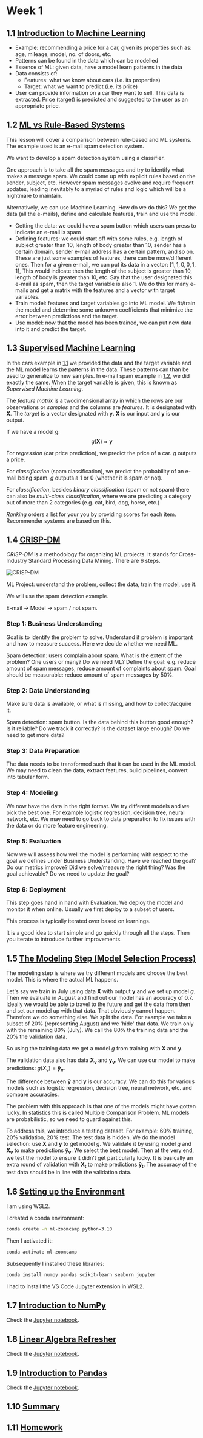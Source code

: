 # Week 1

## 1.1 [Introduction to Machine Learning](https://github.com/DataTalksClub/machine-learning-zoomcamp/blob/master/01-intro/01-what-is-ml.md)

- Example: recommending a price for a car, given its properties such as: age, mileage, model, no. of doors, etc.
- Patterns can be found in the data which can be modelled
- Essence of ML: given data, have a model learn patterns in the data
- Data consists of:
    - Features: what we know about cars (i.e. its properties)
    - Target: what we want to predict (i.e. its price)
- User can provide information on a car they want to sell. This data is extracted. Price (target) is predicted and suggested to the user as an appropriate price.

## 1.2 [ML vs Rule-Based Systems](https://github.com/DataTalksClub/machine-learning-zoomcamp/blob/master/01-intro/02-ml-vs-rules.md)

This lesson will cover a comparison between rule-based and ML systems. The example used is an e-mail spam detection system.

We want to develop a spam detection system using a classifier.

One approach is to take all the spam messages and try to identify what makes a message spam. We could come up with explicit rules based on the sender, subject, etc. However spam messages evolve and require frequent updates, leading inevitably to a myriad of rules and logic which will be a nightmare to maintain.

Alternatively, we can use Machine Learning. How do we do this? We get the data (all the e-mails), define and calculate features, train and use the model.
- Getting the data: we could have a spam button which users can press to indicate an e-mail is spam
- Defining features: we could start off with some rules, e.g. length of subject greater than 10, length of body greater than 10, sender has a certain domain, sender e-mail address has a certain pattern, and so on. These are just some examples of features, there can be more/different ones. Then for a given e-mail, we can put its data in a vector: $[1, 1, 0, 0, 1, 1]$, This would indicate then the length of the subject is greater than 10, length of body is greater than 10, etc. Say that the user designated this e-mail as spam, then the target variable is also $1$. We do this for many e-mails and get a matrix with the features and a vector with target variables.
- Train model: features and target variables go into ML model. We fit/train the model and determine some unknown coefficients that minimize the error between predictions and the target.
- Use model: now that the model has been trained, we can put new data into it and predict the target. 

## 1.3 [Supervised Machine Learning](https://github.com/DataTalksClub/machine-learning-zoomcamp/blob/master/01-intro/03-supervised-ml.md)

In the cars example in [1.1](#11-introduction-to-machine-learning) we provided the data and the target variable and the ML model learns the patterns in the data. These patterns can than be used to generalize to new samples. In e-mail spam example in [1.2](#12-ml-vs-rule-based-systems), we did exactly the same. When the target variable is given, this is known as _Supervised Machine Learning_.

The _feature matrix_ is a twodimensional array in which the rows are our observations or _samples_ and the columns are _features_. It is designated with $\mathbf{X}$. The _target_ is a vector designated with $\mathbf{y}$. $\mathbf{X}$ is our input and $\mathbf{y}$ is our output.

If we have a model g:
$$
g(\mathbf{X}) \approx \mathbf{y}
$$

For _regression_ (car price prediction), we predict the price of a car. $g$ outputs a price.

For _classification_ (spam classification), we predict the probability of an e-mail being spam. $g$ outputs a 1 or 0 (whether it is spam or not).

For _classification_, besides _binary classification_ (spam or not spam) there can also be _multi-class classification_, where we are predicting a category out of more than 2 categories (e.g. cat, bird, dog, horse, etc.)

_Ranking_ orders a list for your you by providing scores for each item. Recommender systems are based on this.

## 1.4 [CRISP-DM](https://github.com/DataTalksClub/machine-learning-zoomcamp/blob/master/01-intro/04-crisp-dm.md)

_CRISP-DM_ is a methodology for organizing ML projects. It stands for Cross-Industry Standard Processing Data Mining. There are 6 steps.

![CRISP-DM](image.png)

ML Project: understand the problem, collect the data, train the model, use it.

We will use the spam detection example.

E-mail &rarr; Model &rarr; spam / not spam.

### Step 1: Business Understanding

Goal is to identify the problem to solve. Understand if problem is important and how to measure success. Here we decide whether we need ML.

Spam detection: users complain about spam. What is the extent of the problem? One users or many? Do we need ML? Define the goal: e.g. reduce amount of spam messages, reduce amount of complaints about spam. Goal should be measurable: reduce amount of spam messages by 50%.

### Step 2: Data Understanding

Make sure data is available, or what is missing, and how to collect/acquire it. 

Spam detection: spam button. Is the data behind this button good enough? Is it reliable? Do we track it correctly? Is the dataset large enough? Do we need to get more data?

### Step 3: Data Preparation

The data needs to be transformed such that it can be used in the ML model. We may need to clean the data, extract features, build pipelines, convert into tabular form.

### Step 4: Modeling

We now have the data in the right format. We try different models and we pick the best one. For example logistic regression, decision tree, neural network, etc. We may need to go back to data preparation to fix issues with the data or do more feature engineering.

### Step 5: Evaluation

Now we will assess how well the model is performing with respect to the goal we defines under Business Understanding. Have we reached the goal? Do our metrics improve? Did we solve/measure the right thing? Was the goal achievable? Do we need to update the goal?

### Step 6: Deployment

This step goes hand in hand with Evaluation. We deploy the model and monitor it when online. Usually we first deploy to a subset of users. 

This process is typically iterated over based on learnings.

It is a good idea to start simple and go quickly through all the steps. Then you iterate to introduce further improvements.

## 1.5 [The Modeling Step (Model Selection Process)](https://github.com/DataTalksClub/machine-learning-zoomcamp/blob/master/01-intro/05-model-selection.md)

The modeling step is where we try different models and choose the best model. This is where the actual ML happens.

Let's say we train in July using data $\mathbf{X}$ with output $\mathbf{y}$ and we set up model $g$. Then we evaluate in August and find out our model has an accuracy of 0.7. Ideally we would be able to travel to the future and get the data from then and set our model up with that data. That obviously cannot happen. Therefore we do something else. We split the data. For example we take a subset of 20% (representing August) and we 'hide' that data. We train only with the remaining 80% (July). We call the 80% the training data and the 20% the validation data.

So using the training data we get a model $g$ from training with $\mathbf{X}$ and $\mathbf{y}$.

The validation data also has data $\mathbf{X_v}$ and $\mathbf{y_v}$. We can use our model to make predictions: $g(X_v)=\mathbf{\hat{y}_v}$.

The difference between $\mathbf{\hat{y}}$ and $\mathbf{y}$ is our accuracy. We can do this for various models such as logistic regression, decision tree, neural network, etc. and compare accuracies.

The problem with this approach is that one of the models might have gotten lucky. In statistics this is called Multiple Comparison Problem. ML models are probabilistic, so we need to guard against this.

To address this, we introduce a testing dataset. For example: 60% training, 20% validation, 20% test. The test data is hidden. 
We do the model selection: use $\mathbf{X}$ and $\mathbf{y}$ to get model $g$.
We validate it by using model $g$ and $\mathbf{X_v}$ to make predictions $\mathbf{\hat{y}_v}$. We select the best model. 
Then at the very end, we test the model to ensure it didn't get particularly lucky. 
It is basically an extra round of validation with $\mathbf{X_t}$ to make predictions $\mathbf{\hat{y}_t}$. 
The accuracy of the test data should be in line with the validation data.

## 1.6 [Setting up the Environment](https://github.com/DataTalksClub/machine-learning-zoomcamp/blob/master/01-intro/06-environment.md)

I am using WSL2. 

I created a conda environment:

```bash
conda create -n ml-zoomcamp python=3.10
```

Then I activated it:

```bash
conda activate ml-zoomcamp
```

Subsequently I installed these libraries:

```bash
conda install numpy pandas scikit-learn seaborn jupyter
```

I had to install the VS Code Jupyter extension in WSL2.


## 1.7 [Introduction to NumPy](https://github.com/DataTalksClub/machine-learning-zoomcamp/blob/master/01-intro/07-numpy.md)

Check the [Jupyter notebook](1_7_introduction_to_numpy.ipynb).


## 1.8 [Linear Algebra Refresher](https://github.com/DataTalksClub/machine-learning-zoomcamp/blob/master/01-intro/08-linear-algebra.md)

Check the [Jupyter notebook](1_8_linear_algebra_refresher.ipynb).


## 1.9 [Introduction to Pandas](https://github.com/DataTalksClub/machine-learning-zoomcamp/blob/master/01-intro/09-pandas.md)

Check the [Jupyter notebook](1_9_introduction_to_pandas.ipynb).


## 1.10 [Summary](https://github.com/DataTalksClub/machine-learning-zoomcamp/blob/master/01-intro/10-summary.md)



## 1.11 [Homework](https://github.com/DataTalksClub/machine-learning-zoomcamp/blob/master/01-intro/homework.md)


